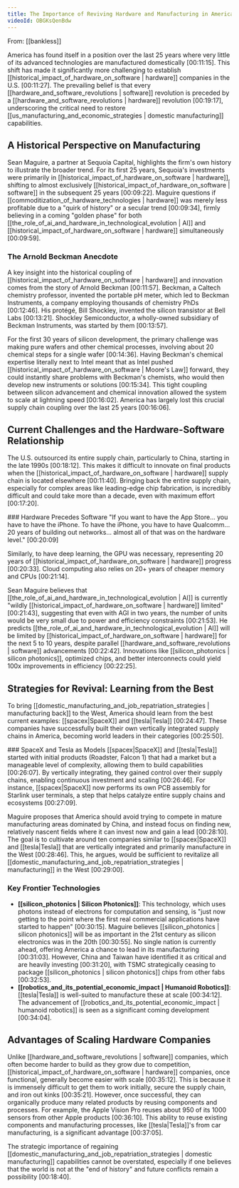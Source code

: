 ```yaml
---
title: The Importance of Reviving Hardware and Manufacturing in America
videoId: OBGKsQenBdw
---
```


From: [[bankless]] <br/> 

America has found itself in a position over the last 25 years where very little of its advanced technologies are manufactured domestically <a class="yt-timestamp" data-t="00:11:15">[00:11:15]</a>. This shift has made it significantly more challenging to establish [[historical_impact_of_hardware_on_software | hardware]] companies in the U.S. <a class="yt-timestamp" data-t="00:11:27">[00:11:27]</a>. The prevailing belief is that every [[hardware_and_software_revolutions | software]] revolution is preceded by a [[hardware_and_software_revolutions | hardware]] revolution <a class="yt-timestamp" data-t="00:19:17">[00:19:17]</a>, underscoring the critical need to restore [[us_manufacturing_and_economic_strategies | domestic manufacturing]] capabilities.

## A Historical Perspective on Manufacturing

Sean Maguire, a partner at Sequoia Capital, highlights the firm's own history to illustrate the broader trend. For its first 25 years, Sequoia's investments were primarily in [[historical_impact_of_hardware_on_software | hardware]], shifting to almost exclusively [[historical_impact_of_hardware_on_software | software]] in the subsequent 25 years <a class="yt-timestamp" data-t="00:09:22">[00:09:22]</a>. Maguire questions if [[commoditization_of_hardware_technologies | hardware]] was merely less profitable due to a "quirk of history" or a secular trend <a class="yt-timestamp" data-t="00:09:34">[00:09:34]</a>, firmly believing in a coming "golden phase" for both [[the_role_of_ai_and_hardware_in_technological_evolution | AI]] and [[historical_impact_of_hardware_on_software | hardware]] simultaneously <a class="yt-timestamp" data-t="00:09:59">[00:09:59]</a>.

### The Arnold Beckman Anecdote

A key insight into the historical coupling of [[historical_impact_of_hardware_on_software | hardware]] and innovation comes from the story of Arnold Beckman <a class="yt-timestamp" data-t="00:11:57">[00:11:57]</a>. Beckman, a Caltech chemistry professor, invented the portable pH meter, which led to Beckman Instruments, a company employing thousands of chemistry PhDs <a class="yt-timestamp" data-t="00:12:46">[00:12:46]</a>. His protégé, Bill Shockley, invented the silicon transistor at Bell Labs <a class="yt-timestamp" data-t="00:13:21">[00:13:21]</a>. Shockley Semiconductor, a wholly-owned subsidiary of Beckman Instruments, was started by them <a class="yt-timestamp" data-t="00:13:57">[00:13:57]</a>.

For the first 30 years of silicon development, the primary challenge was making pure wafers and other chemical processes, involving about 20 chemical steps for a single wafer <a class="yt-timestamp" data-t="00:14:36">[00:14:36]</a>. Having Beckman's chemical expertise literally next to Intel meant that as Intel pushed [[historical_impact_of_hardware_on_software | Moore's Law]] forward, they could instantly share problems with Beckman's chemists, who would then develop new instruments or solutions <a class="yt-timestamp" data-t="00:15:34">[00:15:34]</a>. This tight coupling between silicon advancement and chemical innovation allowed the system to scale at lightning speed <a class="yt-timestamp" data-t="00:16:02">[00:16:02]</a>. America has largely lost this crucial supply chain coupling over the last 25 years <a class="yt-timestamp" data-t="00:16:06">[00:16:06]</a>.

## Current Challenges and the Hardware-Software Relationship

The U.S. outsourced its entire supply chain, particularly to China, starting in the late 1990s <a class="yt-timestamp" data-t="00:18:12">[00:18:12]</a>. This makes it difficult to innovate on final products when the [[historical_impact_of_hardware_on_software | hardware]] supply chain is located elsewhere <a class="yt-timestamp" data-t="00:11:40">[00:11:40]</a>. Bringing back the entire supply chain, especially for complex areas like leading-edge chip fabrication, is incredibly difficult and could take more than a decade, even with maximum effort <a class="yt-timestamp" data-t="00:17:20">[00:17:20]</a>.

<div class="callout" data-callout="info">
### Hardware Precedes Software
"If you want to have the App Store... you have to have the iPhone. To have the iPhone, you have to have Qualcomm... 20 years of building out networks... almost all of that was on the hardware level." <a class="yt-timestamp" data-t="00:20:09">[00:20:09]</a>

Similarly, to have deep learning, the GPU was necessary, representing 20 years of [[historical_impact_of_hardware_on_software | hardware]] progress <a class="yt-timestamp" data-t="00:20:33">[00:20:33]</a>. Cloud computing also relies on 20+ years of cheaper memory and CPUs <a class="yt-timestamp" data-t="00:21:14">[00:21:14]</a>.
</div>

Sean Maguire believes that [[the_role_of_ai_and_hardware_in_technological_evolution | AI]] is currently "wildly [[historical_impact_of_hardware_on_software | hardware]] limited" <a class="yt-timestamp" data-t="00:21:43">[00:21:43]</a>, suggesting that even with AGI in two years, the number of units would be very small due to power and efficiency constraints <a class="yt-timestamp" data-t="00:21:53">[00:21:53]</a>. He predicts [[the_role_of_ai_and_hardware_in_technological_evolution | AI]] will be limited by [[historical_impact_of_hardware_on_software | hardware]] for the next 5 to 10 years, despite parallel [[hardware_and_software_revolutions | software]] advancements <a class="yt-timestamp" data-t="00:22:42">[00:22:42]</a>. Innovations like [[silicon_photonics | silicon photonics]], optimized chips, and better interconnects could yield 100x improvements in efficiency <a class="yt-timestamp" data-t="00:22:25">[00:22:25]</a>.

## Strategies for Revival: Learning from the Best

To bring [[domestic_manufacturing_and_job_repatriation_strategies | manufacturing back]] to the West, America should learn from the best current examples: [[spacex|SpaceX]] and [[tesla|Tesla]] <a class="yt-timestamp" data-t="00:24:47">[00:24:47]</a>. These companies have successfully built their own vertically integrated supply chains in America, becoming world leaders in their categories <a class="yt-timestamp" data-t="00:25:50">[00:25:50]</a>.

<div class="callout" data-callout="example">
### SpaceX and Tesla as Models
[[spacex|SpaceX]] and [[tesla|Tesla]] started with initial products (Roadster, Falcon 1) that had a market but a manageable level of complexity, allowing them to build capabilities <a class="yt-timestamp" data-t="00:26:07">[00:26:07]</a>. By vertically integrating, they gained control over their supply chains, enabling continuous investment and scaling <a class="yt-timestamp" data-t="00:26:46">[00:26:46]</a>. For instance, [[spacex|SpaceX]] now performs its own PCB assembly for Starlink user terminals, a step that helps catalyze entire supply chains and ecosystems <a class="yt-timestamp" data-t="00:27:09">[00:27:09]</a>.
</div>

Maguire proposes that America should avoid trying to compete in mature manufacturing areas dominated by China, and instead focus on finding new, relatively nascent fields where it can invest now and gain a lead <a class="yt-timestamp" data-t="00:28:10">[00:28:10]</a>. The goal is to cultivate around ten companies similar to [[spacex|SpaceX]] and [[tesla|Tesla]] that are vertically integrated and primarily manufacture in the West <a class="yt-timestamp" data-t="00:28:46">[00:28:46]</a>. This, he argues, would be sufficient to revitalize all [[domestic_manufacturing_and_job_repatriation_strategies | manufacturing]] in the West <a class="yt-timestamp" data-t="00:29:00">[00:29:00]</a>.

### Key Frontier Technologies

*   **[[silicon_photonics | Silicon Photonics]]**: This technology, which uses photons instead of electrons for computation and sensing, is "just now getting to the point where the first real commercial applications have started to happen" <a class="yt-timestamp" data-t="00:30:15">[00:30:15]</a>. Maguire believes [[silicon_photonics | silicon photonics]] will be as important in the 21st century as silicon electronics was in the 20th <a class="yt-timestamp" data-t="00:30:55">[00:30:55]</a>. No single nation is currently ahead, offering America a chance to lead in its manufacturing <a class="yt-timestamp" data-t="00:31:03">[00:31:03]</a>. However, China and Taiwan have identified it as critical and are heavily investing <a class="yt-timestamp" data-t="00:31:20">[00:31:20]</a>, with TSMC strategically ceasing to package [[silicon_photonics | silicon photonics]] chips from other fabs <a class="yt-timestamp" data-t="00:32:53">[00:32:53]</a>.
*   **[[robotics_and_its_potential_economic_impact | Humanoid Robotics]]**: [[tesla|Tesla]] is well-suited to manufacture these at scale <a class="yt-timestamp" data-t="00:34:12">[00:34:12]</a>. The advancement of [[robotics_and_its_potential_economic_impact | humanoid robotics]] is seen as a significant coming development <a class="yt-timestamp" data-t="00:34:04">[00:34:04]</a>.

## Advantages of Scaling Hardware Companies

Unlike [[hardware_and_software_revolutions | software]] companies, which often become harder to build as they grow due to competition, [[historical_impact_of_hardware_on_software | hardware]] companies, once functional, generally become easier with scale <a class="yt-timestamp" data-t="00:35:12">[00:35:12]</a>. This is because it is immensely difficult to get them to work initially, secure the supply chain, and iron out kinks <a class="yt-timestamp" data-t="00:35:21">[00:35:21]</a>. However, once successful, they can organically produce many related products by reusing components and processes. For example, the Apple Vision Pro reuses about 950 of its 1000 sensors from other Apple products <a class="yt-timestamp" data-t="00:36:10">[00:36:10]</a>. This ability to reuse existing components and manufacturing processes, like [[tesla|Tesla]]'s from car manufacturing, is a significant advantage <a class="yt-timestamp" data-t="00:37:05">[00:37:05]</a>.

The strategic importance of regaining [[domestic_manufacturing_and_job_repatriation_strategies | domestic manufacturing]] capabilities cannot be overstated, especially if one believes that the world is not at the "end of history" and future conflicts remain a possibility <a class="yt-timestamp" data-t="00:18:40">[00:18:40]</a>.
